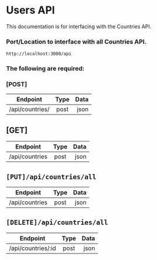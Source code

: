 
# Users API

This documentation is for interfacing with the Countries API. 

### Port/Location to interface with all Countries API. 
`http://localhost:3000/api`


### The following are required: 


### [POST]

|Endpoint       | Type      | Data    |
|---------------|:---------:|--------:|
|/api/countries/ | post      | json    |



## [GET]


|Endpoint       | Type      | Data    |
|---------------|:---------:|--------:|
|/api/countries | post      | json    |


## `[PUT]/api/countries/all`



|Endpoint       | Type      | Data    |
|---------------|:---------:|--------:|
|/api/countries | post      | json    |




## `[DELETE]/api/countries/all`



|Endpoint       | Type      | Data    |
|---------------|:---------:|--------:|
|/api/countries/:id | post      | json    |



